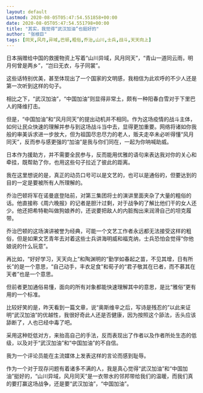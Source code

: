 ```yaml
---
layout: default
Lastmod: 2020-08-05T05:47:54.551858+00:00
date: 2020-08-05T05:47:54.551798+00:00
title: "其实，我觉得“武汉加油”也挺好的"
author: "张根巨"
tags: [同天,风月,异域,巴顿,粗俗,乔治,山川,士兵,战斗,天天向上]
---
```


日本捐赠给中国的救援物资上写着“山川异域，风月同天”，“青山一道同云雨，明月何曾是两乡”，“岂曰无衣，与子同裳”。  

这些话特别优美，甚至体现出了一个国家的文明感，我相信为此欢呼的不少人还是第一次听到这样的句子。

相比之下，“武汉加油”，“中国加油”则显得非常土，颇有一种阳春白雪对于下里巴人的降维打击。

但是，“中国加油”和“风月同天”的提出动机并不相同。作为这场疫情的战斗主体，如何让民众快速的理解并参与到这场战斗当中去，显得更加重要。网络将诸如你我般的审美诉求进一步放大，但为祖国尽忠尽力的老人，贩夫走卒未必听得懂“风月同天”，反而参与感更强的“加油”是我与你们同在，一起为你呐喊助威。

日本作为援助方，并不需要全民参与，反而能用优雅的语句来表达我对你的关心和牵挂，既帮助了你，也用这些句子拉近了彼此的距离。  

我在这里想说的是，真正的动员口号可以是文艺的，也可以是通俗的，但要达到的目的一定是要被所有人所理解的。  

乔治巴顿将军在诺曼底登陆前，对第三集团将士的演讲里面夹杂了大量的粗俗的话。他直接称《周六晚报》的记者是胆汁过剩，对于战争的了解比他们干的女人还少。他还把希特勒叫做狗娘养的，还说要把敌人的内脏掏出来润滑自己的坦克履带。

乔治巴顿的这场演讲被誉为经典，可能一个文艺工作者永远都无法接受这样的粗俗，但是如果文艺青年去对着这些士兵讲海明威和福克纳，士兵恐怕会觉得“你他娘说的什么玩意”。

再比如，“好好学习，天天向上”和陶渊明的“勤学如春起之苗，不见其增，日有所长”的是一个意思，“自己动手，丰衣足食”和荀子的“君子敬其在已者，而不慕其在天者”也是一个意思。

但前者更加通俗易懂，面向的所有对象都能快速理解其中的意思，是比“雅俗”更有用的一个标准。  

比较好笑的是，昨天看到一篇文章，说“奥斯维辛之后，写诗是残忍的”以此来证明“武汉加油”的优越性，我很好奇此人还是否健康，因为按照这个舔法，舌头应该舔断了，人也已经中毒了吧。

采用这种贬低对方，来抬高自己的手法，反而表现出了作者以及作者所处生态的低级，以及对于“武汉加油”和“中国加油”的不自信。

我为一个评论员能在主流媒体上发表这样的言论而感到耻辱。

作为一个对于现存问题有着诸多不满的人，我是真心觉得“武汉加油”和“中国加油”挺好的，“山川异域，风月同天”是一衣带水的邻邦带给我们的温暖，而我们真的要打赢这场战争，还是要“武汉加油”，“中国加油”。

